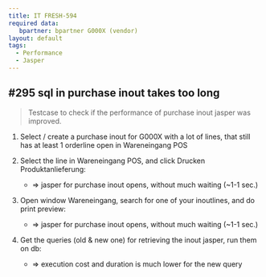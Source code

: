 ```yaml
---
title: IT FRESH-594
required data:
   bpartner: bpartner G000X (vendor)
layout: default
tags:
  - Performance
  - Jasper
---
```

## #295 sql in purchase inout takes too long

> Testcase to check if the performance of purchase inout jasper was improved.

1. Select / create a purchase inout for G000X with a lot of lines, that still has at least 1 orderline open in Wareneingang POS

1. Select the line in Wareneingang POS, and click Drucken Produktanlieferung:
	* => jasper for purchase inout opens, without much waiting (~1-1 sec.)
	
1. Open window Wareneingang, search for one of your inoutlines, and do print preview:
	* => jasper for purchase inout opens, without much waiting (~1-1 sec.)
	
1. Get the queries (old & new one) for retrieving the inout jasper, run them on db:
	* => execution cost and duration is much lower for the new query

